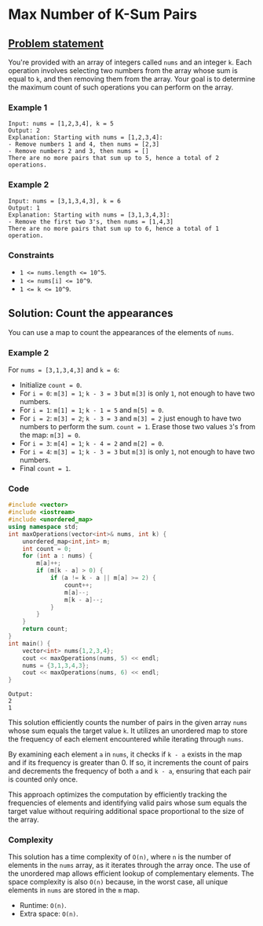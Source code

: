 # Max Number of K-Sum Pairs

## [Problem statement](https://leetcode.com/problems/max-number-of-k-sum-pairs/)

You're provided with an array of integers called `nums` and an integer `k`. Each operation involves selecting two numbers from the array whose sum is equal to `k`, and then removing them from the array. Your goal is to determine the maximum count of such operations you can perform on the array. 

### Example 1
```text
Input: nums = [1,2,3,4], k = 5
Output: 2
Explanation: Starting with nums = [1,2,3,4]:
- Remove numbers 1 and 4, then nums = [2,3]
- Remove numbers 2 and 3, then nums = []
There are no more pairs that sum up to 5, hence a total of 2 operations.
```

### Example 2
```text
Input: nums = [3,1,3,4,3], k = 6
Output: 1
Explanation: Starting with nums = [3,1,3,4,3]:
- Remove the first two 3's, then nums = [1,4,3]
There are no more pairs that sum up to 6, hence a total of 1 operation.
``` 

### Constraints

* `1 <= nums.length <= 10^5`.
* `1 <= nums[i] <= 10^9`.
* `1 <= k <= 10^9`.

## Solution: Count the appearances

You can use a map to count the appearances of the elements of `nums`.

### Example 2
For `nums = [3,1,3,4,3]` and `k = 6`:

* Initialize `count = 0`.
* For `i = 0`: `m[3] = 1`; `k - 3 = 3` but `m[3]` is only `1`, not enough to have two numbers.
* For `i = 1`: `m[1] = 1`; `k - 1 = 5` and `m[5] = 0`.
* For `i = 2`: `m[3] = 2`; `k - 3 = 3` and `m[3] = 2` just enough to have two numbers to perform the sum. `count = 1`. Erase those two values `3`'s from the map: `m[3] = 0`.
* For `i = 3`: `m[4] = 1`; `k - 4 = 2` and `m[2] = 0`.
* For `i = 4`: `m[3] = 1`; `k - 3 = 3` but `m[3]` is only `1`, not enough to have two numbers.
* Final `count = 1`.

### Code
```cpp
#include <vector>
#include <iostream>
#include <unordered_map>
using namespace std;
int maxOperations(vector<int>& nums, int k) {
    unordered_map<int,int> m;
    int count = 0;
    for (int a : nums) {
        m[a]++;
        if (m[k - a] > 0) {
            if (a != k - a || m[a] >= 2) {
                count++;
                m[a]--;
                m[k - a]--;
            }
        }
    }
    return count;
}
int main() {
    vector<int> nums{1,2,3,4};
    cout << maxOperations(nums, 5) << endl;
    nums = {3,1,3,4,3};
    cout << maxOperations(nums, 6) << endl;
}
```
```text
Output:
2
1
```

This solution efficiently counts the number of pairs in the given array `nums` whose sum equals the target value `k`. It utilizes an unordered map to store the frequency of each element encountered while iterating through `nums`. 

By examining each element `a` in `nums`, it checks if `k - a` exists in the map and if its frequency is greater than 0. If so, it increments the count of pairs and decrements the frequency of both `a` and `k - a`, ensuring that each pair is counted only once. 

This approach optimizes the computation by efficiently tracking the frequencies of elements and identifying valid pairs whose sum equals the target value without requiring additional space proportional to the size of the array.

### Complexity
This solution has a time complexity of `O(n)`, where `n` is the number of elements in the `nums` array, as it iterates through the array once. The use of the unordered map allows efficient lookup of complementary elements. The space complexity is also `O(n)` because, in the worst case, all unique elements in `nums` are stored in the `m` map.


* Runtime: `O(n)`.
* Extra space: `O(n)`.
